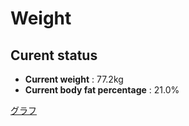 # Weight

## Curent status
- **Current weight** : 77.2kg
- **Current body fat percentage** : 21.0%

[グラフ](http://yasuharu519.github.io/Weight/)


